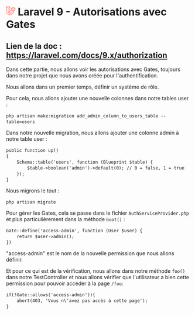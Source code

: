 # ![alt text](./img/logoLaravel.png) Laravel 9 - Autorisations avec Gates

## <b>Lien de la doc : https://laravel.com/docs/9.x/authorization </b>

Dans cette partie, nous allons voir les autorisations avec Gates, toujours dans notre projet que nous avons créée pour l'authentification. 

Nous allons dans un premier temps, définir un système de rôle. 

Pour cela, nous allons ajouter une nouvelle colonnes dans notre tables user : 

    php artisan make:migration add_admin_column_to_users_table --table=users

Dans notre nouvelle migration, nous allons ajouter une colonne admin à notre table user :

    public function up()
    {
        Schema::table('users', function (Blueprint $table) {
            $table->boolean('admin')->default(0); // 0 = false, 1 = true
        });
    }

Nous migrons le tout : 

    php artisan migrate

Pour gérer les Gates, cela se passe dans le fichier ```AuthServiceProvider.php``` et plus particulièrement dans la méthode ```boot()``` :

    Gate::define('access-admin', function (User $user) {
        return $user->admin(); 
    })

"access-admin" est le nom de la nouvelle permission que nous allons définir.

Et pour ce qui est de la vérification, nous allons dans notre méthode ``` foo() ``` dans notre TestController et nous allons vérifier que l'utilisateur a bien cette permission pour pouvoir accéder à la page ``` /foo ```:

    if(!Gate::allows('access-admin')){
        abort(403, 'Vous n\'avez pas accès à cette page');
    }

